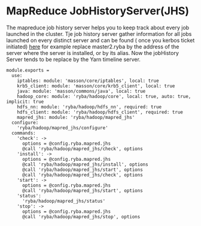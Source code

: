 
# MapReduce JobHistoryServer(JHS)

The mapreduce job history server helps you to keep track about every job launched in the cluster.
Tje job history server gather information for all jobs launched on every distinct server and can be found ( once you kerbos ticket initiated) [here](http://master1.ryba:19888/jobhistory) for example
replace master2.ryba by the address of the server where the server is installed, or by its alias.
Now the jobHistory Server tends to be replace by the Yarn timeline server.


    module.exports =
      use:
        iptables: module: 'masson/core/iptables', local: true
        krb5_client: module: 'masson/core/krb5_client', local: true
        java: module: 'masson/commons/java', local: true
        hadoop_core: module: 'ryba/hadoop/core', local: true, auto: true, implicit: true
        hdfs_nn: module: 'ryba/hadoop/hdfs_nn', required: true
        hdfs_client: module: 'ryba/hadoop/hdfs_client', required: true
        mapred_jhs: module: 'ryba/hadoop/mapred_jhs'
      configure:
        'ryba/hadoop/mapred_jhs/configure'
      commands:
        'check': ->
          options = @config.ryba.mapred.jhs
          @call 'ryba/hadoop/mapred_jhs/check', options
        'install': ->
          options = @config.ryba.mapred.jhs
          @call 'ryba/hadoop/mapred_jhs/install', options
          @call 'ryba/hadoop/mapred_jhs/start', options
          @call 'ryba/hadoop/mapred_jhs/check', options
        'start': ->
          options = @config.ryba.mapred.jhs
          @call 'ryba/hadoop/mapred_jhs/start', options
        'status':
          'ryba/hadoop/mapred_jhs/status'
        'stop': ->
          options = @config.ryba.mapred.jhs
          @call 'ryba/hadoop/mapred_jhs/stop', options

[druid]: http://druid.io/docs/latest/configuration/hadoop.html
[amb-mr-site]: https://github.com/apache/ambari/blob/trunk/ambari-server/src/main/resources/stacks/HDP/2.3/services/YARN/configuration-mapred/mapred-site.xml
